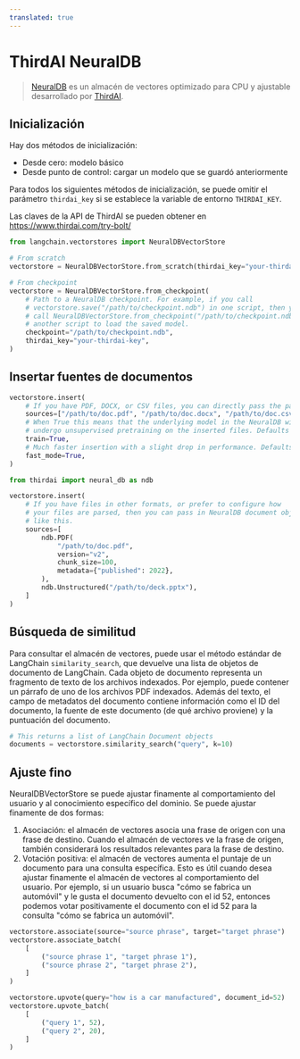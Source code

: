 ```yaml
---
translated: true
---
```


# ThirdAI NeuralDB

>[NeuralDB](https://www.thirdai.com/neuraldb-enterprise/) es un almacén de vectores optimizado para CPU y ajustable desarrollado por [ThirdAI](https://www.thirdai.com/).

## Inicialización

Hay dos métodos de inicialización:
- Desde cero: modelo básico
- Desde punto de control: cargar un modelo que se guardó anteriormente

Para todos los siguientes métodos de inicialización, se puede omitir el parámetro `thirdai_key` si se establece la variable de entorno `THIRDAI_KEY`.

Las claves de la API de ThirdAI se pueden obtener en https://www.thirdai.com/try-bolt/

```python
from langchain.vectorstores import NeuralDBVectorStore

# From scratch
vectorstore = NeuralDBVectorStore.from_scratch(thirdai_key="your-thirdai-key")

# From checkpoint
vectorstore = NeuralDBVectorStore.from_checkpoint(
    # Path to a NeuralDB checkpoint. For example, if you call
    # vectorstore.save("/path/to/checkpoint.ndb") in one script, then you can
    # call NeuralDBVectorStore.from_checkpoint("/path/to/checkpoint.ndb") in
    # another script to load the saved model.
    checkpoint="/path/to/checkpoint.ndb",
    thirdai_key="your-thirdai-key",
)
```

## Insertar fuentes de documentos

```python
vectorstore.insert(
    # If you have PDF, DOCX, or CSV files, you can directly pass the paths to the documents
    sources=["/path/to/doc.pdf", "/path/to/doc.docx", "/path/to/doc.csv"],
    # When True this means that the underlying model in the NeuralDB will
    # undergo unsupervised pretraining on the inserted files. Defaults to True.
    train=True,
    # Much faster insertion with a slight drop in performance. Defaults to True.
    fast_mode=True,
)

from thirdai import neural_db as ndb

vectorstore.insert(
    # If you have files in other formats, or prefer to configure how
    # your files are parsed, then you can pass in NeuralDB document objects
    # like this.
    sources=[
        ndb.PDF(
            "/path/to/doc.pdf",
            version="v2",
            chunk_size=100,
            metadata={"published": 2022},
        ),
        ndb.Unstructured("/path/to/deck.pptx"),
    ]
)
```

## Búsqueda de similitud

Para consultar el almacén de vectores, puede usar el método estándar de LangChain `similarity_search`, que devuelve una lista de objetos de documento de LangChain. Cada objeto de documento representa un fragmento de texto de los archivos indexados. Por ejemplo, puede contener un párrafo de uno de los archivos PDF indexados. Además del texto, el campo de metadatos del documento contiene información como el ID del documento, la fuente de este documento (de qué archivo proviene) y la puntuación del documento.

```python
# This returns a list of LangChain Document objects
documents = vectorstore.similarity_search("query", k=10)
```

## Ajuste fino

NeuralDBVectorStore se puede ajustar finamente al comportamiento del usuario y al conocimiento específico del dominio. Se puede ajustar finamente de dos formas:
1. Asociación: el almacén de vectores asocia una frase de origen con una frase de destino. Cuando el almacén de vectores ve la frase de origen, también considerará los resultados relevantes para la frase de destino.
2. Votación positiva: el almacén de vectores aumenta el puntaje de un documento para una consulta específica. Esto es útil cuando desea ajustar finamente el almacén de vectores al comportamiento del usuario. Por ejemplo, si un usuario busca "cómo se fabrica un automóvil" y le gusta el documento devuelto con el id 52, entonces podemos votar positivamente el documento con el id 52 para la consulta "cómo se fabrica un automóvil".

```python
vectorstore.associate(source="source phrase", target="target phrase")
vectorstore.associate_batch(
    [
        ("source phrase 1", "target phrase 1"),
        ("source phrase 2", "target phrase 2"),
    ]
)

vectorstore.upvote(query="how is a car manufactured", document_id=52)
vectorstore.upvote_batch(
    [
        ("query 1", 52),
        ("query 2", 20),
    ]
)
```
